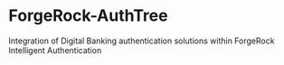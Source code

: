 # ForgeRock-AuthTree
Integration of Digital Banking authentication solutions within ForgeRock Intelligent Authentication
